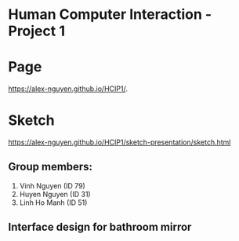# Human Computer Interaction - Project 1
# Page
https://alex-nguyen.github.io/HCIP1/.

# Sketch
https://alex-nguyen.github.io/HCIP1/sketch-presentation/sketch.html

## Group members:
1. Vinh Nguyen (ID 79)
2. Huyen Nguyen (ID 31)
3. Linh Ho Manh (ID 51)

## Interface design for bathroom mirror


